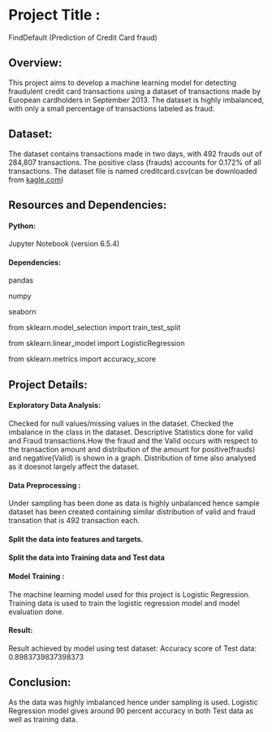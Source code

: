 # Project Title :
FindDefault (Prediction of Credit Card fraud)

## Overview:
This project aims to develop a machine learning model for detecting fraudulent credit card transactions using a dataset of transactions made by European cardholders in September 2013. The dataset is highly imbalanced, with only a small percentage of transactions labeled as fraud.

## Dataset:
The dataset contains transactions made in two days, with 492 frauds out of 284,807 transactions. The positive class (frauds) accounts for 0.172% of all transactions. The dataset file is named creditcard.csv(can be downloaded from [kagle.com](https://www.kaggle.com/datasets/mlg-ulb/creditcardfraud))

## Resources and Dependencies:
#### Python:
Jupyter Notebook (version 6.5.4)
#### Dependencies:
pandas

numpy

seaborn

from sklearn.model_selection import train_test_split

from sklearn.linear_model import LogisticRegression

from sklearn.metrics import accuracy_score

## Project Details:
#### Exploratory Data Analysis:
Checked for null values/missing values in the dataset. Checked the imbalance in the class in the dataset. Descriptive Statistics done for valid and Fraud transactions.How the fraud and the Valid occurs with respect to the transaction amount and distribution of the amount for positive(frauds) and negative(Valid) is shown in a graph. Distribution of time also analysed as it doesnot largely affect the dataset.

#### Data Preprocessing :
Under sampling has been done as data is highly unbalanced hence sample dataset has been created containing similar distribution of valid and fraud transation that is 492 transaction each.

#### Split the data into features and targets.

#### Split the data into Training data and Test data

#### Model Training :
The machine learning model used for this project is Logistic Regression. Training data is used to train the logistic regression model and model evaluation done.

#### Result:
Result achieved by model using test dataset:
Accuracy score of Test data: 0.8983739837398373

## Conclusion:
As the data was highly imbalanced hence under sampling is used. Logistic Regression model gives around 90 percent accuracy in both Test data as well as training data.
